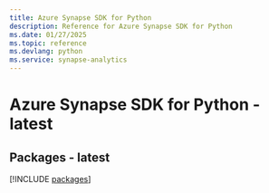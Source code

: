 ```yaml
---
title: Azure Synapse SDK for Python
description: Reference for Azure Synapse SDK for Python
ms.date: 01/27/2025
ms.topic: reference
ms.devlang: python
ms.service: synapse-analytics
---
```

# Azure Synapse SDK for Python - latest
## Packages - latest
[!INCLUDE [packages](synapse-index.md)]